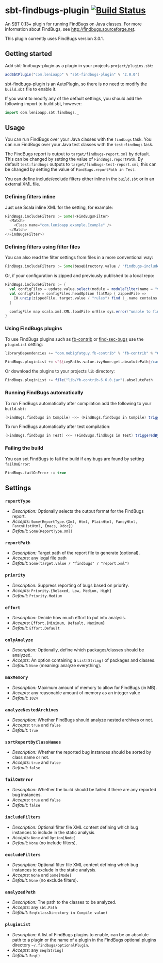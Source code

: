 # sbt-findbugs-plugin [![Build Status](https://travis-ci.org/lenioapp/sbt-findbugs-plugin.svg?branch=master)](https://travis-ci.org/lenioapp/sbt-findbugs-plugin)

An SBT 0.13+ plugin for running FindBugs on Java classes. For more information about FindBugs, see <http://findbugs.sourceforge.net>.

This plugin currently uses FindBugs version 3.0.1.

## Getting started

Add sbt-findbugs-plugin as a plugin in your projects `project/plugins.sbt`:

```scala
addSbtPlugin("com.lenioapp" % "sbt-findbugs-plugin" % "2.0.0")
```

sbt-findbugs-plugin is an AutoPlugin, so there is no need to modify the `build.sbt` file to enable it.

If you want to modify any of the default settings, you should add the following import to build.sbt, however:

```scala
import com.lenioapp.sbt.findbugs._
```

## Usage

You can run FindBugs over your Java classes with the `findbugs` task. You can run FindBugs over your Java test classes with the `test:findbugs` task.

The FindBugs report is output to `target/findbugs-report.xml` by default. This can be changed by setting the value of `FindBugs.reportPath`. By default `test:findbugs` outputs to `target/findbugs-test-report.xml`, this can be changed by setting the value of `FindBugs.reportPath in Test`.

You can define include/exclude filters either inline in the `build.sbt` or in an external XML file.

### Defining filters inline

Just use Scala inline XML for the setting, for example:

```scala
FindBugs.includeFilters := Some(<FindBugsFilter>
  <Match>
    <Class name="com.lenioapp.example.Example" />
  </Match>
</FindBugsFilter>)
```

### Defining filters using filter files

You can also read the filter settings from files in a more conventional way:

```scala
FindBugs.includeFilters := Some(baseDirectory.value / "findbugs-include-filters.xml")
```

Or, if your configuration is zipped and previously published to a local repo:

```scala
FindBugs.includeFilters := {
  val configFiles = update.value.select(module = moduleFilter(name = "velvetant-sonar"))
  val configFile = configFiles.headOption flatMap { zippedFile =>
    IO.unzip(zippedFile, target.value / "rules") find (_.name contains "velvetant-sonar-findbugs.xml")
  }

  configFile map scala.xml.XML.loadFile orElse sys.error("unable to find config file in update report")
}
```

### Using FindBugs plugins

To use FindBugs plugins such as [fb-contrib](http://fb-contrib.sourceforge.net) or [find-sec-bugs](http://find-sec-bugs.github.io) use the `pluginList` setting:

```scala
libraryDependencies += "com.mebigfatguy.fb-contrib" % "fb-contrib" % "6.6.0"

FindBugs.pluginList += s"${ivyPaths.value.ivyHome.get.absolutePath}/cache/com.mebigfatguy.fb-contrib/fb-contrib/jars/fb-contrib-6.6.0.jar"
```

Or download the plugins to your projects `lib` directory:

```scala
FindBugs.pluginList += file("lib/fb-contrib-6.6.0.jar").absolutePath
```

### Running FindBugs automatically

To run FindBugs automatically after compilation add the following to your `build.sbt`:

```scala
(FindBugs.findbugs in Compile) <<= (FindBugs.findbugs in Compile) triggeredBy (compile in Compile)
```

To run FindBugs automatically after test compilation:

```scala
(FindBugs.findbugs in Test) <<= (FindBugs.findbugs in Test) triggeredBy (compile in Test)
```

### Failing the build

You can set FindBugs to fail the build if any bugs are found by setting `failOnError`:

```scala
FindBugs.failOnError := true
```

## Settings

### `reportType`
* *Description:* Optionally selects the output format for the FindBugs report.
* *Accepts:* `Some(ReportType.{Xml, Html, PlainHtml, FancyHtml, FancyHistHtml, Emacs, Xdoc})`
* *Default:* `Some(ReportType.Xml)`

### `reportPath`
* *Description:* Target path of the report file to generate (optional).
* *Accepts:* any legal file path
* *Default:* `Some(target.value / "findbugs" / "report.xml")`

### `priority`
* *Description:* Suppress reporting of bugs based on priority.
* *Accepts:* `Priority.{Relaxed, Low, Medium, High}`
* *Default:* `Priority.Medium`

### `effort`
* *Description:* Decide how much effort to put into analysis.
* *Accepts:* `Effort.{Minimum, Default, Maximum}`
* *Default:* `Effort.Default`

### `onlyAnalyze`
* *Description:* Optionally, define which packages/classes should be analyzed.
* *Accepts:* An option containing a `List[String]` of packages and classes.
* *Default:* `None` (meaning: analyze everything).

### `maxMemory`
* *Description:* Maximum amount of memory to allow for FindBugs (in MB).
* *Accepts:* any reasonable amount of memory as an integer value
* *Default:* `1024`

### `analyzeNestedArchives`
* *Description:* Whether FindBugs should analyze nested archives or not.
* *Accepts:* `true` and `false`
* *Default:* `true`

### `sortReportByClassNames`
* *Description:* Whether the reported bug instances should be sorted by class name or not.
* *Accepts:* `true` and `false`
* *Default:* `false`

### `failOnError`
* *Description:* Whether the build should be failed if there are any reported bug instances.
* *Accepts:* `true` and `false`
* *Default:* `false`

### `includeFilters`
* *Description:* Optional filter file XML content defining which bug instances to include in the static analysis.
* *Accepts:* `None` and `Option[Node]`
* *Default:* `None` (no include filters).

### `excludeFilters`
* *Description:* Optional filter file XML content defining which bug instances to exclude in the static analysis.
* *Accepts:* `None` and `Some[Node]`
* *Default:* `None` (no exclude filters).

### `analyzedPath`
* *Description:* The path to the classes to be analyzed.
* *Accepts:* any `sbt.Path`
* *Default:* `Seq(classDirectory in Compile value)`

### `pluginList`
* *Description:* A list of FindBugs plugins to enable, can be an absolute path to a plugin or the name of a plugin in the FindBugs optional plugins directory `~/.findbugs/optionalPlugin`.
* *Accepts:* any `Seq[String]`
* *Default:* `Seq()`
